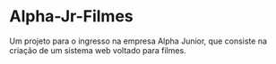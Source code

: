 # Alpha-Jr-Filmes
Um projeto para o ingresso na empresa Alpha Junior, que consiste na criação de um sistema web voltado para filmes. 
